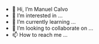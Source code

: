 - 👋 Hi, I’m Manuel Calvo
- 👀 I’m interested in ...
- 🌱 I’m currently learning ...
- 💞️ I’m looking to collaborate on ...
- 📫 How to reach me ...

<!---
CalvoManuelCalzado/CalvoManuelCalzado is a ✨ special ✨ repository because its `README.md` (this file) appears on your GitHub profile.
You can click the Preview link to take a look at your changes.
--->
